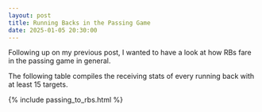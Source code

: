 ```yaml
---
layout: post
title: Running Backs in the Passing Game
date: 2025-01-05 20:30:00
---
```


Following up on my previous post, I wanted to have a look at how RBs fare in the passing game in general.  
  
The following table compiles the receiving stats of every running back with at least 15 targets. 

{% include passing_to_rbs.html %}

